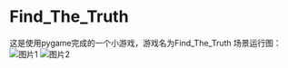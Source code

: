 # Find_The_Truth
这是使用pygame完成的一个小游戏，游戏名为Find_The_Truth
场景运行图：
![图片1](https://user-images.githubusercontent.com/56473454/199186418-e17c2d61-5b7e-443a-9612-acbbf35803bf.png)
![图片2](https://user-images.githubusercontent.com/56473454/199186525-4020d3a0-9a95-4168-8851-ebf9544087ac.png)
